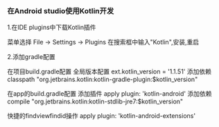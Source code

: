### 在Android studio使用Kotlin开发

1.在IDE plugins中下载Kotlin插件

菜单选择 File -> Settings -> Plugins
在搜索框中输入"Kotlin",安装,重启

2.添加gradle配置

在项目build.gradle配置
    全局版本配置
    ext.kotlin_version = '1.1.51'
    添加依赖
    classpath "org.jetbrains.kotlin:kotlin-gradle-plugin:$kotlin_version"

在app的build.gradle配置
    添加插件
    apply plugin: 'kotlin-android'
    添加依赖
    compile "org.jetbrains.kotlin:kotlin-stdlib-jre7:$kotlin_version"

快捷的findviewfindid操作
  apply plugin: 'kotlin-android-extensions'